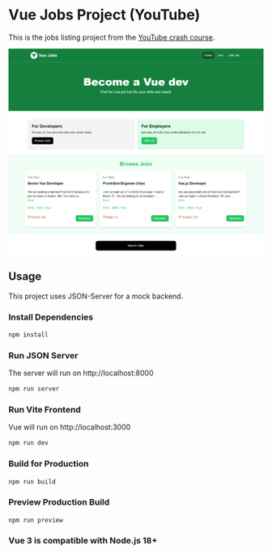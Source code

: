 # Vue Jobs Project (YouTube)

This is the jobs listing project from the [YouTube crash course](https://www.youtube.com/watch?v=VeNfHj6MhgA).

<img src="public/screen.png" />

## Usage

This project uses JSON-Server for a mock backend.

### Install Dependencies

```bash
npm install
```

### Run JSON Server

The server will run on http://localhost:8000

```bash
npm run server
```

### Run Vite Frontend

Vue will run on http://localhost:3000

```bash
npm run dev
```

### Build for Production

```bash
npm run build
```

### Preview Production Build

```bash
npm run preview
```
### Vue 3 is compatible with Node.js 18+
